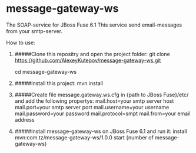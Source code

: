 # message-gateway-ws
The SOAP-service for JBoss Fuse 6.1 
This service send email-messages from your smtp-server.

How to use:

1. #####Clone this repositry and open the project folder: 
   git clone https://github.com/AlexeyKutepov/message-gateway-ws.git

   cd message-gateway-ws

2. #####Install this project:
   mvn install

3. #####Create file message.gateway.ws.cfg in {path to JBoss Fuse}/etc/ and add the following propertys:
   mail.host=your smtp server host
   mail.port=your smtp server port
   mail.username=your username
   mail.password=your password
   mail.protocol=smpt
   mail.from=your email address

4. #####Install message-gateway-ws on JBoss Fuse 6.1 and run it:
   install mvn:com.tz/message-gateway-ws/1.0.0
   start {number of message-gateway-ws}
